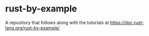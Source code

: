 # rust-by-example
A repository that follows along with the tutorials at https://doc.rust-lang.org/rust-by-example/
